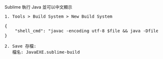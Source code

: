 Sublime 執行 Java 並可以中文顯示
<pre>
1. Tools > Build System > New Build System
    
{
    "shell_cmd": "javac -encoding utf-8 $file && java -Dfile.encoding=UTF-8 $file_base_name"
}

2. Save 存檔:
   檔名: JavaEXE.sublime-build
</pre>  

